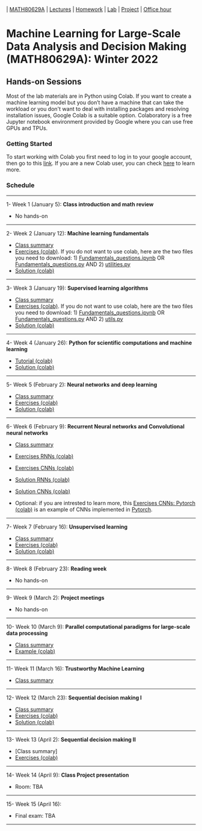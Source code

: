 | [MATH80629A](main.md) | [Lectures](lectures.md) | [Homework](homework.md) | [Lab](lab.md) | [Project](project.md) | [Office hour](office_hr.md)
# Machine Learning for Large-Scale Data Analysis and Decision Making (MATH80629A): Winter 2022

## Hands-on Sessions

Most of the lab materials are in Python using Colab. 
If you want to create a machine learning model but you don’t have a machine that can take the workload or you don't want to deal with installing packages and resolving installation issues, Google Colab is a suitable option. Colaboratory is a free Jupyter notebook environment provided by Google where you can use free GPUs and TPUs.

### Getting Started
To start working with Colab you first need to log in to your google account, then go to this [link](https://colab.research.google.com).
If you are a new Colab user, you can check [here](https://colab.research.google.com/notebooks/intro.ipynb?utm_source=scs-index#scrollTo=GJBs_flRovLc) to learn more.

### Schedule 
___
1- Week 1 (January 5): **Class introduction and math review** 
* No hands-on

___
2- Week 2 (January 12): **Machine learning fundamentals** 
- [Class summary](https://github.com/gfarnadi/gfarnadi.github.io/blob/master/courses/MLW2022/lecture_files/Week2_summary.pdf)
- [Exercises (colab)](https://colab.research.google.com/github/lcharlin/80-629/blob/master/week2-Fundamentals/Fundamentals_questions.ipynb). If you do not want to use colab, here are the two files you need to download: 1) [Fundamentals_questions.ipynb](https://raw.githubusercontent.com/lcharlin/80-629/master/week2-Fundamentals/Fundamentals_questions.ipynb) OR [Fundamentals_questions.py](https://raw.githubusercontent.com/lcharlin/80-629/master/week2-Fundamentals/Fundamentals_questions.py) AND 2) [utilities.py](https://raw.githubusercontent.com/lcharlin/80-629/master/week2-Fundamentals/utilities.py)
- [Solution (colab)](https://colab.research.google.com/github/lcharlin/80-629/blob/master/week2-Fundamentals/Fundamentals_answers.ipynb)

___
3- Week 3 (January 19): **Supervised learning algorithms** 
- [Class summary](https://github.com/gfarnadi/gfarnadi.github.io/blob/master/courses/MLW2022/lecture_files/Week3_summary.pdf)
- [Exercises (colab)](https://colab.research.google.com/github/lcharlin/80-629/blob/master/week3-Supervised/Supervised_questions.ipynb). If you do not want to use colab, here are the two files you need to download: 1) [Fundamentals_questions.ipynb](https://raw.githubusercontent.com/lcharlin/80-629/master/week3-Supervised/Supervised_questions.ipynb) OR [Fundamentals_questions.py](https://raw.githubusercontent.com/lcharlin/80-629/master/week3-Supervised/Supervised_questions.py) AND 2) [utils.py](https://raw.githubusercontent.com/lcharlin/80-629/master/week3-Supervised/utils.py)
- [Solution (colab)](https://colab.research.google.com/github/lcharlin/80-629/blob/master/week3-Supervised/Supervised_answers.ipynb)

___

4- Week 4 (January 26): **Python for scientific computations and machine learning** 
- [Tutorial (colab)](https://colab.research.google.com/github/lcharlin/80-629/blob/master/week4-PracticalSession/Introduction_to_ML.ipynb)
- [Solution (colab)](https://colab.research.google.com/github/lcharlin/80-629/blob/master/week4-PracticalSession/Introduction_to_ML_Solutions.ipynb)

___
5- Week 5 (February 2): **Neural networks and deep learning** 
- [Class summary](https://github.com/gfarnadi/gfarnadi.github.io/blob/master/courses/MLW2022/lecture_files/Week5_summary.pdf)
- [Exercises (colab)](https://colab.research.google.com/github/lcharlin/80-629/blob/master/week5-NeuralNetworks/Neural_Networks_questions.ipynb)
- [Solution (colab)](https://colab.research.google.com/github/lcharlin/80-629/blob/master/week5-NeuralNetworks/Neural_Networks_answers.ipynb)

___
6- Week 6 (February 9): **Recurrent Neural networks and Convolutional neural networks** 
- [Class summary](https://github.com/gfarnadi/gfarnadi.github.io/blob/master/courses/MLW2022/lecture_files/Week6_summary.pdf)
- [Exercises RNNs (colab)](https://colab.research.google.com/github/lcharlin/80-629/blob/master/week6-RNNs%2BCNNs/RNNs_Questions.ipynb)
- [Exercises CNNs (colab)](https://colab.research.google.com/github/lcharlin/80-629/blob/master/week6-RNNs%2BCNNs/CNNs_Questions.ipynb)
- [Solution RNNs (colab)](https://colab.research.google.com/github/lcharlin/80-629/blob/master/week6-RNNs%2BCNNs/RNNs_Answers.ipynb)
- [Solution CNNs (colab)](https://colab.research.google.com/github/lcharlin/80-629/blob/master/week6-RNNs%2BCNNs/CNNs_Answers.ipynb)

- Optional: if you are intrested to learn more, this [Exercises CNNs: Pytorch (colab)](https://towardsdatascience.com/pytorch-basics-how-to-train-your-neural-net-intro-to-cnn-26a14c2ea29) is an example of CNNs implemented in [Pytorch](https://pytorch.org/). 

___
7- Week 7 (February 16): **Unsupervised learning** 
- [Class summary](https://github.com/gfarnadi/gfarnadi.github.io/blob/master/courses/MLW2022/lecture_files/Week7_summary.pdf)
- [Exercises (colab)](https://colab.research.google.com/github/lcharlin/80-629/blob/master/week7-Unsupervised/Unsupervised_questions.ipynb)
- [Solution (colab)](https://colab.research.google.com/github/lcharlin/80-629/blob/master/week7-Unsupervised/Unsupervised_answers.ipynb)

___
8- Week 8 (February 23): **Reading week**
* No hands-on

___
9- Week 9 (March 2): **Project meetings**
* No hands-on

___
10- Week 10 (March 9): **Parallel computational paradigms for large-scale data processing**
- [Class summary](https://github.com/gfarnadi/gfarnadi.github.io/blob/master/courses/MLW2022/lecture_files/Week9_summary.pdf)
- [Example (colab)](https://colab.research.google.com/github/lcharlin/80-629/blob/master/week10-ParallelComputations/CPU_GPU_TPU.ipynb)

___
11- Week 11 (March 16): **Trustworthy Machine Learning** 
- [Class summary](https://github.com/gfarnadi/gfarnadi.github.io/blob/master/courses/MLW2022/lecture_files/Week11_summary.pdf)

___
12- Week 12 (March 23): **Sequential decision making I** 
- [Class summary](https://github.com/gfarnadi/gfarnadi.github.io/blob/master/courses/MLW2022/lecture_files/Week12_summary.pdf)
- [Exercises (colab)](https://colab.research.google.com/github/lcharlin/80-629/blob/master/week12-MDPs/value_and_policy_iteration_question.ipynb)
- [Solution (colab)](https://colab.research.google.com/github/lcharlin/80-629/blob/master/week12-MDPs/value_and_policy_iteration_solution.ipynb)

___
13- Week 13 (April 2): **Sequential decision making II** 
- [Class summary]
- [Exercises (colab)](https://colab.research.google.com/github/lcharlin/80-629/blob/master/week13-RL/Monte_Carlo_Question.ipynb)

___
14- Week 14 (April 9): **Class Project presentation**
* Room: TBA

___
15- Week 15 (April 16): 
* Final exam: TBA

___


